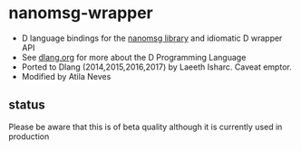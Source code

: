 nanomsg-wrapper
=========
* D language bindings for the [nanomsg library](http://nanomsg.org/documentation.html) and idiomatic D wrapper API
* See [dlang.org](https://dlang.org) for more about the D Programming Language
* Ported to Dlang (2014,2015,2016,2017) by Laeeth Isharc.  Caveat emptor.
* Modified by Atila Neves

status
-------
Please be aware that this is of beta quality although it is currently used in production
